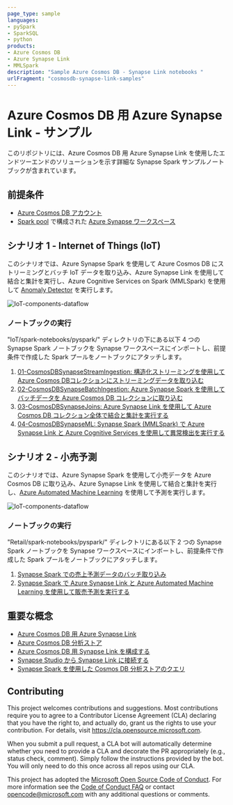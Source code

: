 ```yaml
---
page_type: sample
languages:
- pySpark
- SparkSQL
- python
products:
- Azure Cosmos DB
- Azure Synapse Link
- MMLSpark
description: "Sample Azure Cosmos DB - Synapse Link notebooks "
urlFragment: "cosmosdb-synapse-link-samples"
---
```


# Azure Cosmos DB 用 Azure Synapse Link - サンプル
このリポジトリには、Azure Cosmos DB 用 Azure Synapse Link を使用したエンドツーエンドのソリューションを示す詳細な Synapse Spark サンプルノートブックが含まれています。

## 前提条件

* [Azure Cosmos DB アカウント](https://docs.microsoft.com/ja-jp/azure/cosmos-db/create-cosmosdb-resources-portal)
* [Spark pool](https://docs.microsoft.com/ja-jp/azure/synapse-analytics/quickstart-create-apache-spark-pool) で構成された [Azure Synapse ワークスペース](https://docs.microsoft.com/ja-jp/azure/synapse-analytics/quickstart-create-workspace)

## シナリオ 1 - Internet of Things (IoT)

このシナリオでは、Azure Synapse Spark を使用して Azure Cosmos DB にストリーミングとバッチ IoT データを取り込み、Azure Synapse Link を使用して結合と集計を実行し、Azure Cognitive Services on Spark (MMLSpark) を使用して [Anomaly Detector](https://azure.microsoft.com/ja-jp/services/cognitive-services/anomaly-detector/) を実行します。

![IoT-components-dataflow](images/dataflow.PNG)
### ノートブックの実行

"IoT/spark-notebooks/pyspark/" ディレクトリの下にある以下 4 つの Synapse Spark ノートブックを Synapse ワークスペースにインポートし、前提条件で作成した Spark プールをノートブックにアタッチします。
1. [01-CosmosDBSynapseStreamIngestion: 構造化ストリーミングを使用してAzure Cosmos DBコレクションにストリーミングデータを取り込む](IoT/spark-notebooks/pyspark/01-CosmosDBSynapseStreamIngestion.ipynb)
1. [02-CosmosDBSynapseBatchIngestion: Azure Synapse Spark を使用してバッチデータを Azure Cosmos DB コレクションに取り込む](IoT/spark-notebooks/pyspark/02-CosmosDBSynapseBatchIngestion.ipynb)
1. [03-CosmosDBSynapseJoins: Azure Synapse Link を使用して Azure Cosmos DB コレクション全体で結合と集計を実行する](IoT/spark-notebooks/pyspark/03-CosmosDBSynapseJoins.ipynb)
1. [04-CosmosDBSynapseML: Synapse Spark (MMLSpark) で Azure Synapse Link と Azure Cognitive Services を使用して異常検出を実行する](IoT/spark-notebooks/pyspark/04-CosmosDBSynapseML.ipynb)



## シナリオ 2 - 小売予測

このシナリオでは、Azure Synapse Spark を使用して小売データを Azure Cosmos DB に取り込み、Azure Synapse Link を使用して結合と集計を実行し、[Azure Automated Machine Learning](https://docs.microsoft.com/ja-jp/azure/machine-learning/concept-automated-ml) を使用して予測を実行します。


![IoT-components-dataflow](images/pipeline.PNG)


### ノートブックの実行

"Retail/spark-notebooks/pyspark/" ディレクトリにある以下 2 つの Synapse Spark ノートブックを Synapse ワークスペースにインポートし、前提条件で作成した Spark プールをノートブックにアタッチします。
1. [Synapse Spark での売上予測データのバッチ取り込み](Retail/spark-notebooks/pyspark/1CosmoDBSynapseSparkBatchIngestion.ipynb)
1. [Synapse Spark で Azure Synapse Link と Azure Automated Machine Learning を使用して販売予測を実行する](Retail/spark-notebooks/pyspark/2SalesForecastingWithAML.ipynb)


## 重要な概念
* [Azure Cosmos DB 用 Azure Synapse Link](https://docs.microsoft.com/ja-jp/azure/cosmos-db/synapse-link)
* [Azure Cosmos DB 分析ストア](https://docs.microsoft.com/ja-jp/azure/cosmos-db/analytical-store-introduction)
* [Azure Cosmos DB 用 Synapse Link を構成する](https://docs.microsoft.com/ja-jp/azure/cosmos-db/synapse-link-frequently-asked-questions)
* [Synapse Studio から Synapse Link に接続する](https://docs.microsoft.com/ja-jp/azure/synapse-analytics/synapse-link/how-to-connect-synapse-link-cosmos-db)
* [Synapse Spark を使用した Cosmos DB 分析ストアのクエリ](https://docs.microsoft.com/ja-jp/azure/synapse-analytics/synapse-link/how-to-query-analytical-store-spark)


## Contributing

This project welcomes contributions and suggestions.  Most contributions require you to agree to a
Contributor License Agreement (CLA) declaring that you have the right to, and actually do, grant us
the rights to use your contribution. For details, visit https://cla.opensource.microsoft.com.

When you submit a pull request, a CLA bot will automatically determine whether you need to provide
a CLA and decorate the PR appropriately (e.g., status check, comment). Simply follow the instructions
provided by the bot. You will only need to do this once across all repos using our CLA.

This project has adopted the [Microsoft Open Source Code of Conduct](https://opensource.microsoft.com/codeofconduct/).
For more information see the [Code of Conduct FAQ](https://opensource.microsoft.com/codeofconduct/faq/) or
contact [opencode@microsoft.com](mailto:opencode@microsoft.com) with any additional questions or comments.

